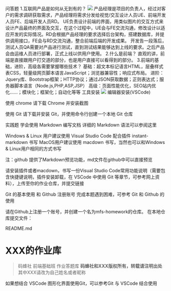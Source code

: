 问答题
1.互联网产品是如何从无到有的？
![](https://work.mafengshe.com/static/upload/article/pic1565766507980.jpg)
产品经理是项目的负责人，经过对客户的需求调研获取需求，产品经理将需求分发给视觉/交互设计人员UE、前端开发人员FE、后端开发人员RD。
UE负责设计前端的界面，用类似图片的交互方式来设计产品最终的界面及交互，在这个过程中，UE会与FE交流沟通，修改设计以适应开发的实际情况。RD会根据产品经理的要求选择后台架构，搭建数据库，并提供调用接口，FE会与RD交流沟通，整合前端后端的开发成果。
开发告一段落后，测试人员QA需要对产品进行测试，直到测试结果能够达到上线的要求。之后产品会由运维人员进行部署，正式上线以供用户使用。
2.什么是前端？
直观的讲，前端是直接跟用户打交道的部分，也是用户直接可以看得到的部分。
3.前端的基础，进阶，高级各需要掌握哪些技术？
基础：超文本标记语言HTML，层叠样式表CSS，轻量级网页脚本语言JavaScript；浏览器兼容性；响应式布局。
进阶：Jquery库、Bootstrap框架；HTTP协议；通过JSON获取数据；正则表达式；服务器脚本语言（Node.js,PHP,ASP,JSP）
高级：页面性能优化，SEO站内优化……；模块化；框架化；自动化等等
工具安装
![](https://work.mafengshe.com/static/upload/article/pic1565764933210.jpg)
编辑器安装(VSCode)

使用 chrome
请下载 Chrome 并安装截图

使用 Git
请下载并安装 Git，并使用命令行创建一个本地 Git 仓库

实践题
学会使用 Markdown 编写文档
详细的 Markdown 语法可以参阅这里

Windows & Linux 用户建议使用 Visual Studio Code 配合插件 instant-markdown 书写
MacOS用户建议使用 macdown 书写，当然也可以和Windows & Linux用户相同的方式书写

注：github 提供了Markdown预览功能，md文件在github中可以直接预览

请安装插件或者macdown，书写一份Visual Studio Code常用功能说明（需要包含快捷键说明，插件安装卸载，在 VSCode 中使用 Git 等章节，可参考网上资料），上传至你的作业仓库，并提交链接

Git 的基本使用 和 Github 注册账号
完成本题遇到困难，可参考 Git 和 Github 的使用

请在Github上注册一个账号，并创建一个名为mfs-homework的仓库。
在本地仓库提交文件：

README.md

# XXX的作业库
> 码蜂社 前端基础班 作业答题库
**码蜂社和XXX版权所有，转载请注明出处**
其中XXX请改为自己姓名或者昵称

如果想结合 VSCode 图形化界面使用Git，可以参考Git 与 VSCode 结合使用
